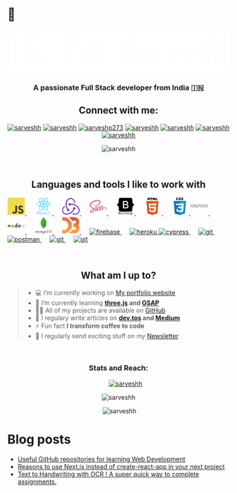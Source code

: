 #  👋
<p align="center"><img src="https://raw.githubusercontent.com/sarveshh/sarveshh/main/8.gif" alt="Hero image"/><p/>

<h3 align="center">A passionate Full Stack developer from India 🇮🇳</h3>

<h2 align="center">Connect with me:</h2>

<p align="center">
  <a href="mailto:sarveshp273@gmail.com?subject=Just%20saw%20your%20work&body=Hi%20Sarvesh%2C%20I%20just%20saw%20your%20work%20and%20I%20would%20like%20to%20work%20with%20you." target="_blank"><img  src="https://api.iconify.design/logos:google-gmail.svg?color=%2345a239" alt="sarveshh" height="30" width="40" /></a>
  <a href="https://wa.link/uo0ony" target="_blank"><img  src="https://api.iconify.design/logos:whatsapp-icon.svg?color=%2345a239" alt="sarveshh" height="30" width="40" /></a>
  <a href="https://linkedin.com/in/sarveshp273" target="_blank"><img  src="https://api.iconify.design/logos:linkedin-icon.svg?color=%2345a239" alt="sarveshp273" height="30" width="40" /></a>
<a href="https://codepen.io/sarveshh" target="_blank"><img  src="https://raw.githubusercontent.com/rahuldkjain/github-profile-readme-generator/master/src/images/icons/Social/codepen.svg" alt="sarveshh" height="30" width="40" /></a>
<a href="https://dev.to/sarveshh" target="_blank"><img  src="https://raw.githubusercontent.com/rahuldkjain/github-profile-readme-generator/master/src/images/icons/Social/devto.svg" alt="sarveshh" height="30" width="40" /></a>
  <a href="https://twitter.com/SarveshhPatil" target="_blank"><img src="https://raw.githubusercontent.com/rahuldkjain/github-profile-readme-generator/master/src/images/icons/Social/twitter.svg" alt="sarveshh" height="30" width="40" /></a>
<a href="sarveshh.medium.com" target="blank"><img src="https://raw.githubusercontent.com/rahuldkjain/github-profile-readme-generator/master/src/images/icons/Social/medium.svg" alt="sarveshh" height="30" width="40" /></a>
</p>

<p align="center"> <img src="https://komarev.com/ghpvc/?username=sarveshh&label=Profile%20views&color=0277c0&style=flat-square" alt="sarveshh" width="130"/> </p>


<br/>
<h2 align="center">Languages and tools I like to work with</h2>
<p>
    <a href="https://developer.mozilla.org/en-US/docs/Web/JavaScript" target="_blank"> <img src="https://raw.githubusercontent.com/devicons/devicon/master/icons/javascript/javascript-original.svg" alt="javascript" width="40" height="40"/> </a> &emsp;
    <a href="https://reactjs.org/" target="_blank"> <img src="https://raw.githubusercontent.com/devicons/devicon/master/icons/react/react-original-wordmark.svg" alt="react" width="40" height="40"/> </a> &emsp;
    <a href="https://redux.js.org" target="_blank"> <img src="https://raw.githubusercontent.com/devicons/devicon/master/icons/redux/redux-original.svg" alt="redux" width="40" height="40"/> </a>&emsp;
    <a href="https://sass-lang.com" target="_blank"> <img src="https://raw.githubusercontent.com/devicons/devicon/master/icons/sass/sass-original.svg" alt="sass" width="40" height="40"/> </a>&emsp;
  <a href="https://getbootstrap.com" target="_blank"> <img src="https://raw.githubusercontent.com/devicons/devicon/master/icons/bootstrap/bootstrap-plain-wordmark.svg" alt="bootstrap" width="40" height="40"/> </a>&emsp;
    <a href="https://www.w3.org/html/" target="_blank"> <img src="https://raw.githubusercontent.com/devicons/devicon/master/icons/html5/html5-original-wordmark.svg" alt="html5" width="40" height="40"/> </a>&emsp; 
    <a href="https://www.w3schools.com/css/" target="_blank"> <img src="https://raw.githubusercontent.com/devicons/devicon/master/icons/css3/css3-original-wordmark.svg" alt="css3" width="40" height="40"/> </a> 
    <a href="https://expressjs.com" target="_blank"> <img src="https://raw.githubusercontent.com/devicons/devicon/master/icons/express/express-original-wordmark.svg" alt="express" width="40" height="40"/> </a>&emsp;
    <a href="https://nodejs.org" target="_blank"> <img src="https://raw.githubusercontent.com/devicons/devicon/master/icons/nodejs/nodejs-original-wordmark.svg" alt="nodejs" width="40" height="40"/> </a>&emsp;
    <a href="https://www.mongodb.com/" target="_blank"> <img src="https://raw.githubusercontent.com/devicons/devicon/master/icons/mongodb/mongodb-original-wordmark.svg" alt="mongodb" width="40" height="40"/> </a> &emsp;
      <a href="https://d3js.org/" target="_blank"> <img src="https://raw.githubusercontent.com/devicons/devicon/master/icons/d3js/d3js-original.svg" alt="d3js" width="40" height="40"/> </a> &emsp;
    <a href="https://firebase.google.com/" target="_blank"> <img src="https://www.vectorlogo.zone/logos/firebase/firebase-icon.svg" alt="firebase" width="40" height="40"/> </a>&emsp;
  <a href="https://heroku.com" target="_blank"> <img src="https://www.vectorlogo.zone/logos/heroku/heroku-icon.svg" alt="heroku" width="40" height="40"/> </a>
<a href="https://www.cypress.io" target="_blank"> <img src="https://raw.githubusercontent.com/simple-icons/simple-icons/6e46ec1fc23b60c8fd0d2f2ff46db82e16dbd75f/icons/cypress.svg" alt="cypress" width="40" height="40"/> </a> &emsp;
  <a href="https://jestjs.io" target="_blank"> <img src="https://www.vectorlogo.zone/logos/jestjsio/jestjsio-icon.svg" alt="git" width="40" height="40"/> </a>&emsp;
   <a href="https://postman.com" target="_blank"> <img src="https://www.vectorlogo.zone/logos/getpostman/getpostman-icon.svg" alt="postman" width="40" height="40"/> </a> &emsp;
    <a href="https://git-scm.com/" target="_blank"> <img src="https://www.vectorlogo.zone/logos/git-scm/git-scm-icon.svg" alt="git" width="40" height="40"/> </a> &emsp;
  <a href="https://zapier/" target="_blank"> <img src="https://www.vectorlogo.zone/logos/zapier/zapier-icon.svg" alt="git" width="40" height="40"/> </a> 
</p>
<br/>

<h2 align="center">What am I up to?</h2>

> - 💻 I’m currently working on [My portfolio website](https://sarveshpatil.com/)
> - 📕 I’m currently learning **[three.js](https://threejs.org/) and [GSAP](https://greensock.com/gsap/)**
> - 👨‍💻 All of my projects are available on [GitHub](https://github.com/sarveshh?tab=repositories)
> - 📝 I regulary write articles on **[dev.tos](https://dev.to/sarveshh) and [Medium](https://blog.sarveshpatil.com/)**
> - ⚡ Fun fact **I transform coffee to code**
> - 📨 I regularly send exciting stuff on my [Newsletter](https://sarveshh.beehiiv.com/subscribe)

<br/>

<h3 align="center">Stats and Reach:</h3>
<p align="center">&nbsp;&nbsp;&nbsp;&nbsp;&nbsp;&nbsp;&nbsp; <a href="https://github.com/ryo-ma/github-profile-trophy"><img src="https://github-profile-trophy.vercel.app/?username=sarveshh&title=Joined2020,Commit,Repositories,PullRequest,Stars" alt="sarveshh" /></a> </p>

<p align="center"><img src="https://github-readme-stats.sarveshh.vercel.app/api/top-langs/?username=sarveshh&layout=compact&langs_count=8&custom_title=Sarveshh%27s%20Most%20Used%20Languages" alt="sarveshh" /></p>

<p align="center">&nbsp;<img src="https://github-readme-stats.sarveshh.vercel.app/api?username=sarveshh&show_icons=true&count_private=true&custom_title=Sarveshh%27s%20GitHub%20Stats&include_all_commits=true&count_private=true" alt="sarveshh" /></p>

# Blog posts

<!-- BLOG-POST-LIST:START -->
- [Useful GitHub repositories for learning Web Development](https://dev.to/sarveshh/useful-github-repositories-for-learning-web-development-ge8)
- [Reasons to use Next.js instead of create-react-app in your next project](https://dev.to/sarveshh/reasons-to-use-next-js-instead-of-react-in-your-next-project-2n7k)
- [Text to Handwriting with OCR ! A super quick way to complete assignments.](https://dev.to/sarveshh/text-to-handwriting-with-ocr-a-super-quick-way-to-complete-assignments-424i)
<!-- BLOG-POST-LIST:END -->
